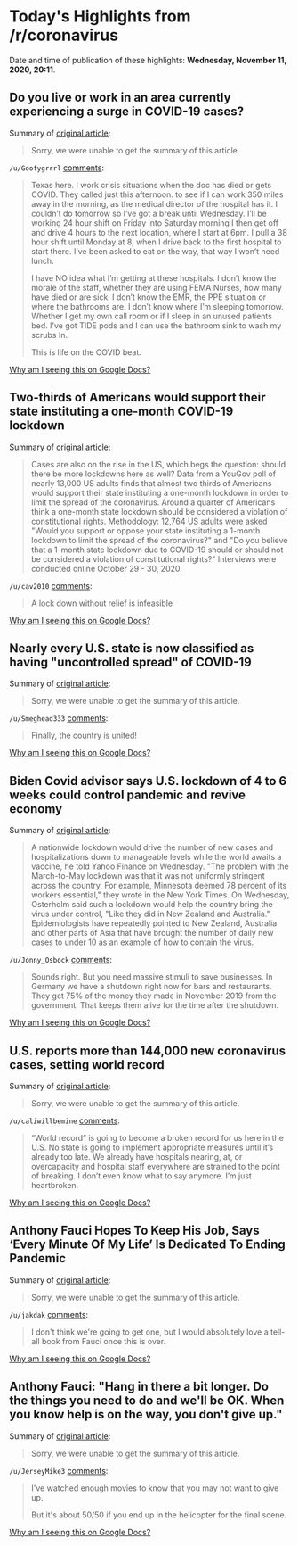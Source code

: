 # Today's Highlights from /r/coronavirus

Date and time of publication of these highlights: **Wednesday, November 11, 2020, 20:11**.

## Do you live or work in an area currently experiencing a surge in COVID-19 cases?

Summary of [original article](https://www.reddit.com/r/Coronavirus/comments/jr7khs/do_you_live_or_work_in_an_area_currently/):

> Sorry, we were unable to get the summary of this article.

`/u/Goofygrrrl` [comments](https://www.reddit.com/r/Coronavirus/comments/jr7khs/do_you_live_or_work_in_an_area_currently/):

> Texas here. I work crisis situations when the doc has died or gets COVID.  They called just this afternoon.  to see if I can work 350 miles away in the morning, as the medical director of the hospital has it.  I couldn’t do tomorrow so I’ve got a break until Wednesday. I’ll be working 24 hour shift on Friday into Saturday morning I then  get off and drive 4 hours to the next location, where I start at 6pm. I pull a 38 hour shift until Monday at 8, when I drive back to the first  hospital to start there.  I’ve been asked to eat on the way, that way I won’t need lunch.  
> 
> I have NO idea what I’m getting at these hospitals. I don’t know the morale  of the staff, whether they are using FEMA Nurses, how many have died or are sick.  I don’t know the EMR, the PPE situation or where the bathrooms are. I don’t know where I’m sleeping tomorrow. Whether I get my own call room or if I sleep in an unused patients bed.  I’ve got TIDE pods and I can use the bathroom sink to wash my scrubs In. 
> 
> This is life on the COVID beat.

[Why am I seeing this on Google Docs?](https://docs.google.com/document/d/1Dc6We63vOXIZsc0op-Bt4abqkYjXzOigalQqFxmvvbM/edit?usp=sharing)

## Two-thirds of Americans would support their state instituting a one-month COVID-19 lockdown

Summary of [original article](https://today.yougov.com/topics/politics/articles-reports/2020/11/10/americans-support-covid-19-lockdowns):

> Cases are also on the rise in the US, which begs the question: should there be more lockdowns here as well? Data from a YouGov poll of nearly 13,000 US adults finds that almost two thirds of Americans would support their state instituting a one-month lockdown in order to limit the spread of the coronavirus. Around a quarter of Americans think a one-month state lockdown should be considered a violation of constitutional rights. Methodology: 12,764 US adults were asked "Would you support or oppose your state instituting a 1-month lockdown to limit the spread of the coronavirus?" and "Do you believe that a 1-month state lockdown due to COVID-19 should or should not be considered a violation of constitutional rights?" Interviews were conducted online October 29 - 30, 2020.

`/u/cav2010` [comments](https://www.reddit.com/r/Coronavirus/comments/jshwo2/twothirds_of_americans_would_support_their_state/):

> A lock down without relief is infeasible

[Why am I seeing this on Google Docs?](https://docs.google.com/document/d/1Dc6We63vOXIZsc0op-Bt4abqkYjXzOigalQqFxmvvbM/edit?usp=sharing)

## Nearly every U.S. state is now classified as having "uncontrolled spread" of COVID-19

Summary of [original article](https://twitter.com/bnodesk/status/1326566347556446208?s=21):

> Sorry, we were unable to get the summary of this article.

`/u/Smeghead333` [comments](https://www.reddit.com/r/Coronavirus/comments/jsbjoz/nearly_every_us_state_is_now_classified_as_having/):

> Finally, the country is united!

[Why am I seeing this on Google Docs?](https://docs.google.com/document/d/1Dc6We63vOXIZsc0op-Bt4abqkYjXzOigalQqFxmvvbM/edit?usp=sharing)

## Biden Covid advisor says U.S. lockdown of 4 to 6 weeks could control pandemic and revive economy

Summary of [original article](https://www.cnbc.com/2020/11/11/biden-covid-advisor-says-us-lockdown-of-4-to-6-weeks-could-control-pandemic-and-revive-economy.html):

> A nationwide lockdown would drive the number of new cases and hospitalizations down to manageable levels while the world awaits a vaccine, he told Yahoo Finance on Wednesday. "The problem with the March-to-May lockdown was that it was not uniformly stringent across the country. For example, Minnesota deemed 78 percent of its workers essential," they wrote in the New York Times. On Wednesday, Osterholm said such a lockdown would help the country bring the virus under control, "Like they did in New Zealand and Australia." Epidemiologists have repeatedly pointed to New Zealand, Australia and other parts of Asia that have brought the number of daily new cases to under 10 as an example of how to contain the virus.

`/u/Jonny_Osbock` [comments](https://www.reddit.com/r/Coronavirus/comments/jshyq7/biden_covid_advisor_says_us_lockdown_of_4_to_6/):

> Sounds right. But you need massive stimuli to save businesses. In Germany we have a shutdown right now for bars and restaurants. They get 75% of the money they made in November 2019 from the government. That keeps them alive for the time after the shutdown.

[Why am I seeing this on Google Docs?](https://docs.google.com/document/d/1Dc6We63vOXIZsc0op-Bt4abqkYjXzOigalQqFxmvvbM/edit?usp=sharing)

## U.S. reports more than 144,000 new coronavirus cases, setting world record

Summary of [original article](https://twitter.com/bnodesk/status/1326673395950477314?s=21):

> Sorry, we were unable to get the summary of this article.

`/u/caliwillbemine` [comments](https://www.reddit.com/r/Coronavirus/comments/jsjk44/us_reports_more_than_144000_new_coronavirus_cases/):

> “World record” is going to become a broken record for us here in the U.S. No state is going to implement appropriate measures until it’s already too late. We already have hospitals nearing, at, or overcapacity and hospital staff everywhere are strained to the point of breaking. I don’t even know what to say anymore. I’m just heartbroken.

[Why am I seeing this on Google Docs?](https://docs.google.com/document/d/1Dc6We63vOXIZsc0op-Bt4abqkYjXzOigalQqFxmvvbM/edit?usp=sharing)

## Anthony Fauci Hopes To Keep His Job, Says ‘Every Minute Of My Life’ Is Dedicated To Ending Pandemic

Summary of [original article](https://www.inquisitr.com/6379337/anthony-fauci-job-ending-pandemic/):

> Sorry, we were unable to get the summary of this article.

`/u/jakdak` [comments](https://www.reddit.com/r/Coronavirus/comments/jsdad5/anthony_fauci_hopes_to_keep_his_job_says_every/):

> I don't think we're going to get one, but I would absolutely love a tell-all book from Fauci once this is over.

[Why am I seeing this on Google Docs?](https://docs.google.com/document/d/1Dc6We63vOXIZsc0op-Bt4abqkYjXzOigalQqFxmvvbM/edit?usp=sharing)

## Anthony Fauci: "Hang in there a bit longer. Do the things you need to do and we'll be OK. When you know help is on the way, you don't give up."

Summary of [original article](https://edition.cnn.com/2020/11/10/health/us-coronavirus-tuesday/index.html):

> Sorry, we were unable to get the summary of this article.

`/u/JerseyMike3` [comments](https://www.reddit.com/r/Coronavirus/comments/js47he/anthony_fauci_hang_in_there_a_bit_longer_do_the/):

> I've watched enough movies to know that you may not want to give up.
> 
> But it's about 50/50 if you end up in the helicopter for the final scene.

[Why am I seeing this on Google Docs?](https://docs.google.com/document/d/1Dc6We63vOXIZsc0op-Bt4abqkYjXzOigalQqFxmvvbM/edit?usp=sharing)

